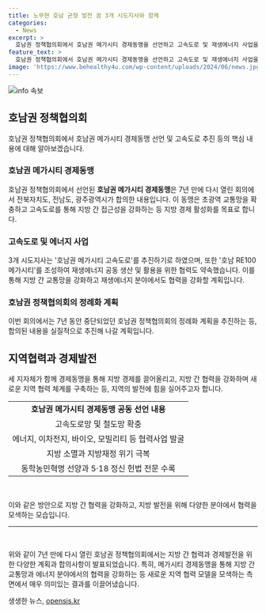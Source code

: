 ```yaml
---
title: 노무현 호남 균형 발전 꿈 3개 시도지사와 함께
categories:
  - News
excerpt: >
  호남권 정책협의회에서 호남권 메가시티 경제동맹을 선언하고 고속도로 및 재생에너지 사업을 추진하는 등 강력한 협력을 약속했다. 또한 교통망 확충, 에너지 협력, 지방재정 극복 등 다양한 협력사업을 포함한 선언문을 체결했으며, 협의회를 정례화하고 실무협의체를 구성해 논의를 진행할 계획이다. 이에 대한 세 지자체의 의견과 결의 내용이 담긴 기사이다. 호남권의 새로운 발전과 협력의 가능성에 대한 포괄적인 내용을 다루고 있다.
feature_text: >
  호남권 정책협의회에서 호남권 메가시티 경제동맹을 선언하고 고속도로 및 재생에너지 사업을 추진하는 등 강력한 협력을 약속했다. 또한 교통망 확충, 에너지 협력, 지방재정 극복 등 다양한 협력사업을 포함한 선언문을 체결했으며, 협의회를 정례화하고 실무협의체를 구성해 논의를 진행할 계획이다. 이에 대한 세 지자체의 의견과 결의 내용이 담긴 기사이다. 호남권의 새로운 발전과 협력의 가능성에 대한 포괄적인 내용을 다루고 있다.
image: 'https://www.behealthy4u.com/wp-content/uploads/2024/06/news.jpg'
---
```


<p><img src="https://www.behealthy4u.com/wp-content/uploads/2024/06/news.jpg" alt="info 속보" /></p>

<h2 data-ke-size="size26">호남권 정책협의회</h2>

<p data-ke-size="size16">호남권 정책협의회에서 호남권 메가시티 경제동맹 선언 및 고속도로 추진 등의 핵심 내용에 대해 알아보겠습니다.</p>

<h3>호남권 메가시티 경제동맹</h3>

<p data-ke-size="size16">호남권 정책협의회에서 선언된 <b>호남권 메가시티 경제동맹</b>은 7년 만에 다시 열린 회의에서 전북자치도, 전남도, 광주광역시가 합의한 내용입니다. 이 동맹은 초광역 교통망을 확충하고 고속도로를 통해 지방 간 접근성을 강화하는 등 지방 경제 활성화를 목표로 합니다.</p>

<h3>고속도로 및 에너지 사업</h3>

<p data-ke-size="size16">3개 시도지사는 '호남권 메가시티 고속도로'를 추진하기로 하였으며, 또한 '호남 RE100 메가시티'를 조성하여 재생에너지 공동 생산 및 활용을 위한 협력도 약속했습니다. 이를 통해 지방 간 교통망을 강화하고 재생에너지 분야에서도 협력을 강화할 계획입니다.</p>

<h3>호남권 정책협의회의 정례화 계획</h3>

<p data-ke-size="size16">이번 회의에서는 7년 동안 중단되었던 호남권 정책협의회의 정례화 계획을 추진하는 등, 합의된 내용을 실질적으로 추진해 나갈 계획입니다.</p>

<h2 data-ke-size="size26">지역협력과 경제발전</h2>

<p data-ke-size="size16">세 지자체가 함께 경제동맹을 통해 지방 경제를 끌어올리고, 지방 간 협력을 강화하며 새로운 지역 협력 체계를 구축하는 등, 지역의 발전에 힘을 실어주고자 합니다.</p>

<table>
    <tbody>
        <tr>
            <td style="text-align: center; height: 17px;"><b>호남권 메가시티 경제동맹 공동 선언 내용</b></td>
        </tr>
        <tr>
            <td style="text-align: center; height: 17px;">고속도로망 및 철도망 확충</td>
        </tr>
        <tr>
            <td style="text-align: center; height: 17px;">에너지, 이차전지, 바이오, 모빌리티 등 협력사업 발굴</td>
        </tr>
        <tr>
            <td style="text-align: center; height: 17px;">지방 소멸과 지방재정 위기 극복</td>
        </tr>
        <tr>
            <td style="text-align: center; height: 17px;">동학농민혁명 선양과 5·18 정신 헌법 전문 수록</td>
        </tr>
    </tbody>
</table>

<p data-ke-size="size16">&nbsp;</p>

<p data-ke-size="size16">이와 같은 방안으로 지방 간 협력을 강화하고, 지방 발전을 위해 다양한 분야에서 협력을 모색하는 모습입니다.</p>

<hr>

<p data-ke-size="size16">&nbsp;</p>

<p data-ke-size="size16">위와 같이 7년 만에 다시 열린 호남권 정책협의회에서는 지방 간 협력과 경제발전을 위한 다양한 계획과 합의사항이 발표되었습니다. 특히, 메가시티 경제동맹을 통해 지방 간 교통망과 에너지 분야에서의 협력을 강화하는 등 새로운 지역 협력 모델을 모색하는 측면에서 매우 의미있는 결과를 이끌어냈습니다.</p>
생생한 뉴스, <a href="https://opensis.kr" rel="dofollow">opensis.kr</a>


